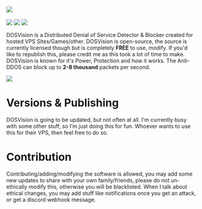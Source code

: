 ## <a href="https://github.com/Pronner/DOSVision/releases" alt="DOSVision"><img src="https://media.discordapp.net/attachments/916226674071339010/936693010173927505/DOSVisBanner.png" /></a>


<a href="https://github.com/Pronner/DOSVision/releases" alt="DOSVision"><img src="https://img.shields.io/github/downloads/Pronner/DOSVision/total?logo=github" /></a>
<a href="https://github.com/Pronner/DOSVision/releases" alt="DOSVision"><img src="https://img.shields.io/github/v/release/Pronner/DOSVision?label=release&logo=appveyor&logoColor=white" /></a> <a href="https://github.com/Pronner/DOSVision/releases" alt="DOSVision"><img src="https://img.shields.io/badge/net--build-passing-brightgreen&logo=appveyor&logoColor=white" /></a>

DOSVision is a Distributed Denial of Service Detector &amp; Blocker created for hosted VPS Sites/Games/other. DOSVision is open-source, the source is currently licensed though but is completely **FREE** to use, modify. If you'd like to republish this, please credit me as this took a lot of time to make. DOSVision is known for it's Power, Protection and how it works. The Anti-DDOS can block up to **2-8 thousand** packets per second.

<a href="https://github.com/Pronner/DOSVision/releases" alt="DOSVision"><img src="https://media.discordapp.net/attachments/916226674071339010/936898038855794719/DOSVision_Preview.png?width=878&height=408" /></a>

# Versions & Publishing
DOSVision is going to be updated, but not often at all. I'm currently busy with some other stuff, so I'm just doing this for fun. Whoever wants to use this for their VPS, then feel free to do so.

# Contribution
Contributing/adding/modifying the software is allowed, you may add some new updates to share with your own family/friends, please do not un-ethically modify this, otherwise you will be blacklisted. When I talk about ethical changes, you may add stuff like notifications once you get an attack, or get a discord webhook message.
